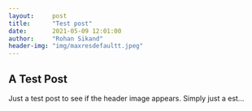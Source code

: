 ```yaml
---
layout:     post
title:      "Test post"
date:       2021-05-09 12:01:00
author:     "Rohan Sikand"
header-img: "img/maxresdefaultt.jpeg" 
---
```


## A Test Post 

Just a test post to see if the header image appears. Simply just a est...

